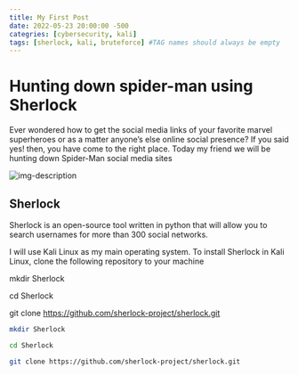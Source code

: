 ```yaml
---
title: My First Post
date: 2022-05-23 20:00:00 -500
categries: [cybersecurity, kali]
tags: [sherlock, kali, bruteforce] #TAG names should always be empty 
---
```


# Hunting down spider-man using Sherlock
Ever wondered how to get the social media links of your favorite marvel superheroes or as a matter anyone’s else online social presence? If you said yes! then, you have come to the right place. Today my friend we will be hunting down Spider-Man social media sites

![img-description](https://miro.medium.com/max/640/1*g3Byyhnjxc6-p24mk_MQDQ.gif)

## Sherlock
Sherlock is an open-source tool written in python that will allow you to search usernames for more than 300 social networks.

I will use Kali Linux as my main operating system. To install Sherlock in Kali Linux, clone the following repository to your machine


mkdir Sherlock

cd Sherlock

git clone https://github.com/sherlock-project/sherlock.git

~~~bash
mkdir Sherlock

cd Sherlock

git clone https://github.com/sherlock-project/sherlock.git
~~~




